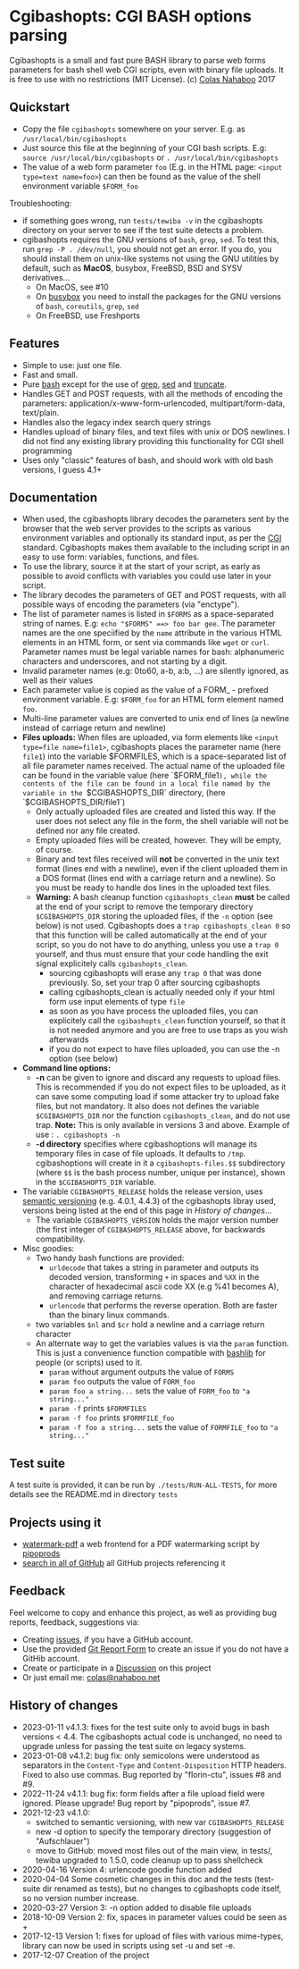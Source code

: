 # Cgibashopts: CGI BASH options parsing
Cgibashopts is a small and fast pure BASH library to parse web forms parameters for bash shell web CGI scripts, even with binary file uploads. It is free to use with no restrictions (MIT License).
(c) [Colas Nahaboo](http://colas.nahaboo.net) 2017

## Quickstart
- Copy the file `cgibashopts` somewhere on your server.
  E.g. as `/usr/local/bin/cgibashopts`
- Just source this file at the beginning of your CGI bash scripts.
  E.g: `source /usr/local/bin/cgibashopts` or 
  `. /usr/local/bin/cgibashopts`
- The value of a web form parameter `foo` (E.g. in the HTML page: `<input type=text name=foo>`) can then be found as the value of the shell environment variable `$FORM_foo`

Troubleshooting:
- if something goes wrong, run `tests/tewiba -v` in the cgibashopts directory on your server to see if the test suite detects a problem.
- cgibashopts requires the GNU versions of `bash`, `grep`, `sed`. To test this, run `grep -P . /dev/null`, you should not get an error. If you do, you should install them on unix-like systems not using the GNU utilities by default, such as **MacOS**, busybox, FreeBSD, BSD and SYSV derivatives...
  - On MacOS, see #10
  - On [busybox](https://busybox.net/) you need to install the packages for the GNU versions of `bash`,  `coreutils`, `grep`, `sed`
  - On FreeBSD, use Freshports
## Features
- Simple to use: just one file.
- Fast and small.
- Pure [bash](https://linux.die.net/man/1/bash) except for the use of [grep](https://linux.die.net/man/1/grep), [sed](https://linux.die.net/man/1/sed) and [truncate](https://linux.die.net/man/1/truncate). 
- Handles GET and POST requests, with all the methods of encoding the parameters:    application/x-www-form-urlencoded,     multipart/form-data,     text/plain.
- Handles also the legacy index search query strings
- Handles upload of binary files, and text files with unix or DOS newlines. I did not find any existing library providing this functionality for CGI shell programming
- Uses only "classic" features of bash, and should work with old bash versions, I guess 4.1+

## Documentation
- When used, the cgibashopts library decodes the parameters sent by the browser that the web server provides to the scripts as various environment variables and optionally its standard input, as per the [CGI](https://en.wikipedia.org/wiki/Common_Gateway_Interface) standard. Cgibashopts makes them available to the including script in an easy to use form: variables, functions, and files.
- To use the library, source it at the start of your script, as early as possible to avoid conflicts with variables you could use later in your script.
- The library decodes the parameters of GET and POST requests, with all possible ways of encoding the parameters (via "enctype"). 
- The list of parameter names is listed in `$FORMS` as a space-separated string of names. E.g: `echo "$FORMS" ==> foo bar gee`. The parameter names are the one speciified by the `name` attribute in the various HTML elements in an HTML form, or sent via commands like `wget` or `curl`. Parameter names must be legal variable names for bash: alphanumeric characters and underscores, and not starting by a digit.
- Invalid parameter names (e.g: 0to60, a-b, a:b, ...) are silently ignored, as well as their values
- Each parameter value is copied as the value of a FORM_ - prefixed environment variable. E.g: `$FORM_foo` for an HTML form element named `foo`.
- Multi-line parameter values are converted to unix end of lines (a newline instead of carriage return and newline)
- **Files uploads:** When files are uploaded, via form elements like `<input type=file name=file1>`, cgibashopts places the parameter name (here `file1`) into the variable $FORMFILES, which is a space-separated list of all file parameter names received. The actual name of the uploaded file can be found in the variable value (here `$FORM_file1`), while the contents of the file can be found in a local file named by the variable in the `$CGIBASHOPTS_DIR` directory, (here `$CGIBASHOPTS_DIR/file1`)
  - Only actually uploaded files are created and listed this way. If the user does not select any file in the form, the shell variable will not be defined nor any file created.
  - Empty uploaded files will be created, however. They will be empty, of course.
  - Binary and text files received will **not** be converted in the unix text format (lines end with a newline), even if the client uploaded them in a DOS format (lines end with a carriage return and a newline). So you must be ready to handle dos lines in the uploaded text files.
  - **Warning:** A bash cleanup function `cgibashopts_clean` **must** be called at the end of your script to remove the temporary directory `$CGIBASHOPTS_DIR` storing the uploaded files, if the `-n` option (see below) is not used. Cgibashopts does a `trap cgibashopts_clean 0` so that this function will be called automatically at the end of your script, so you do not have to do anything, unless you use a `trap 0` yourself, and thus must ensure that your code handling the exit signal explicitely calls `cgibashopts_clean`.
    - sourcing cgibashopts will erase any `trap 0` that was done previously. So, set your trap 0 after sourcing cgibashopts
    - calling cgibashopts_clean is actually needed only if your html form use input elements of type `file`
    - as soon as you have process the uploaded files, you can explicitely call the `cgibashopts_clean` function yourself, so that it is not needed anymore and you are free to use traps as you wish afterwards
    - if you do not expect to have files uploaded, you can use the -n option (see below)
- **Command line options:**
  - **-n** can be given to ignore and discard any requests to upload files. This is recommended if you do not expect files to be uploaded, as it can save some computing load if some attacker try to upload fake files, but not mandatory. It also does not defines the variable `$CGIBASHOPTS_DIR` nor the function `cgibashopts_clean`, and do not use trap. **Note:** This is only available in versions 3 and above. Example of use : `. cgibashopts -n`
  - **-d directory** specifies where cgibashoptions will manage its temporary files in case of file uploads. It defaults to `/tmp`. cgibashoptions will create in it a `cgibashopts-files.$$` subdirectory (where `$$` is the bash process number, unique per instance), shown in the `$CGIBASHOPTS_DIR` variable.
- The variable `CGIBASHOPTS_RELEASE` holds the release version, uses [semantic versioning](https://semver.org/) (e.g. 4.0.1, 4.4.3) of the cgibashopts libray used, versions being listed at the end of this page in *History of changes*...
  - The variable `CGIBASHOPTS_VERSION` holds the major version number (the first integer of `CGIBASHOPTS_RELEASE`  above, for backwards compatibility.
- Misc goodies:
  - Two handy bash functions are provided: 
    - `urldecode` that takes a string in parameter and outputs its decoded version, transforming `+` in spaces and `%XX` in the character of hexadecimal ascii code XX (e.g %41 becomes A), and removing carriage returns. 
    - `urlencode` that performs the reverse operation. Both are faster than the binary linux commands.
  - two variables `$nl` and `$cr` hold a newline and a carriage return character
  - An alternate way to get the variables values is via the `param` function. This is just a convenience function compatible with [bashlib](http://bashlib.sourceforge.net/) for people (or scripts) used to it.
    - `param` without argument outputs the value of `FORMS` 
    - `param foo` outputs the value of `FORM_foo`
    - `param foo a string...` sets the value of `FORM_foo` to `"a string..."`
    - `param -f` prints `$FORMFILES`
    - `param -f foo` prints `$FORMFILE_foo`
    - `param -f foo a string...` sets the value of `FORMFILE_foo` to `"a string..."`

## Test suite
A test suite is provided, it can be run by `./tests/RUN-ALL-TESTS`, for more details see the README.md in directory `tests`

## Projects using it
- [watermark-pdf](https://github.com/pipoprods/watermark-pdf) a web frontend for a PDF watermarking script by [pipoprods](https://github.com/pipoprods)
- [search in all of GitHub](https://github.com/search?q=cgibashopts&type=code) all GitHub projects referencing it

## Feedback
Feel welcome to copy and enhance this project, as well as providing bug reports, feedback, suggestions via:
- Creating [issues](https://gitreports.com/issue/ColasNahaboo/cgibashopts), if you have a GitHub account.
- Use the provided [Git Report Form](https://gitreports.com/issue/ColasNahaboo/cgibashopts) to create an issue if you do not have a GitHib account.
- Create or participate in a [Discussion](https://github.com/ColasNahaboo/cgibashopts/discussions) on this project
- Or just email me: colas@nahaboo.net

## History of changes
- 2023-01-11 v4.1.3: fixes for the test suite only to avoid bugs in bash versions < 4.4. The cgibashopts actual code is unchanged, no need to upgrade unless for passing the test suite on legacy systems.
- 2023-01-08 v4.1.2: bug fix: only semicolons were understood as separators in the `Content-Type` and `Content-Disposition` HTTP headers. Fixed to also use commas. Bug reported by "florin-ctu", issues #8 and #9.
- 2022-11-24 v4.1.1: bug fix: form fields after a file upload field were ignored. Please upgrade!
  Bug report by "pipoprods", issue #7.
- 2021-12-23 v4.1.0:
  - switched to semantic versioning, with new var `CGIBASHOPTS_RELEASE`
  - new -d option to specify the temporary directory (suggestion of "Aufschlauer")
  - move to GitHub: moved most files out of the main view, in tests/, tewiba upgraded to 1.5.0, code cleanup up to pass shellcheck
- 2020-04-16 Version 4: urlencode goodie function added
- 2020-04-04 Some cosmetic changes in this doc and the tests (test-suite dir renamed as tests), but no changes to cgibashopts code itself, so no version number increase.
- 2020-03-27 Version 3: -n option added to disable file uploads
- 2018-10-09 Version 2: fix, spaces in parameter values could be seen as +
- 2017-12-13 Version 1: fixes for upload of files with various mime-types, library can now be used in scripts using set -u and set -e.
- 2017-12-07 Creation of the project
